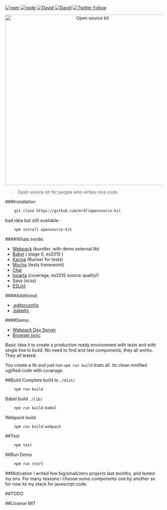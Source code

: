 [![npm](https://img.shields.io/npm/v/npm.svg)]() 
[![node](https://img.shields.io/node/v/gh-badges.svg)]() 
[![David](https://img.shields.io/david/mr47/opensource-kit.svg)]()
[![David](https://img.shields.io/david/dev/mr47/opensource-kit.svg)]()
[![Twitter Follow](https://img.shields.io/twitter/follow/seekmode.svg?style=social)](https://twitter.com/seekmode)

<p align="center">
    <img alt="Open source kit" src="https://raw.githubusercontent.com/mr47/opensource-kit/master/tmp/oskit.png" width="546">
</p>

> Open source kit for people who writes nice code.


###Installation
```bash
	git clone https://github.com/mr47/opensource-kit
```
bad idea but still available :
```bash
	npm install opensource-kit
```
####Whats inside:

 - [Webpack](https://webpack.github.io/) (bundler, with demo external lib)
 - [Babel](https://babeljs.io) ( stage 0, es2015 ) 
 - [Karma](https://karma-runner.github.io) (Runner for tests)
 - [Mocha](https://mochajsorg/) (tests framework)
 - [Chai](http://chaijs.com/)
 - [Isparta](https://github.com/douglasduteil/isparta) (coverage, es2015 source quality!)
 - Sass (scss)
 - [ESLint](https://github.com/eslint/eslint)

####Additional:

 - [.editorconfig](http://editorconfig.org/)
 - [.babelrc](https://babeljs.io/docs/usage/babelrc/)

####Demo:

 - [Webpack Dev Server](https://webpack.github.io/docs/webpack-dev-server.html)
 - [Browser sync](https://www.browsersync.io/)

Basic idea it to create a production ready environment with tests and with single line to build. No need to find and test components, they all works. They all tested.

You create a lib and just run `npm run build` thats all.
Its clean minified uglified code with covarage.


##Build
Complete build to `./dist/`
```bash
	npm run build
```
Babel build `./lib/`
```bash
	npm run build:babel
```
Webpack build
```bash
	npm run build:webpack
```

##Test
```bash
	npm test
```
##Run Demo
```bash
	npm run start
```

##Motivation
I writed few big/small/zero projects last months, and tested my env. For many reasons i choose some components one by another so for now its my stack for javascript code.

##TODO


##License
MIT
